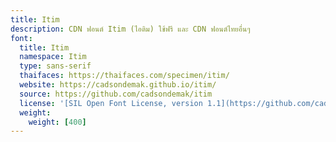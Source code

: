 ```yaml
---
title: Itim
description: CDN ฟอนต์ Itim (ไอติม) ใช้ฟรี และ CDN ฟอนต์ไทยอื่นๆ
font:
  title: Itim
  namespace: Itim
  type: sans-serif
  thaifaces: https://thaifaces.com/specimen/itim/
  website: https://cadsondemak.github.io/itim/
  source: https://github.com/cadsondemak/itim
  license: '[SIL Open Font License, version 1.1](https://github.com/cadsondemak/itim/blob/master/OFL.txt)'
  weight:
    weight: [400]
---
```


<div></div>
